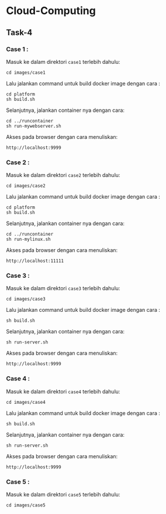 # Cloud-Computing

## Task-4

### Case 1 :

Masuk ke dalam direktori `case1` terlebih dahulu:

```
cd images/case1
```
Lalu jalankan command untuk build docker image dengan cara :
```
cd platform
sh build.sh
```
Selanjutnya, jalankan container nya dengan cara:
```
cd ../runcontainer
sh run-mywebserver.sh
```
Akses pada browser dengan cara menuliskan:
```
http://localhost:9999
```

### Case 2 :

Masuk ke dalam direktori `case2` terlebih dahulu:

```
cd images/case2
```
Lalu jalankan command untuk build docker image dengan cara :
```
cd platform
sh build.sh
```
Selanjutnya, jalankan container nya dengan cara:
```
cd ../runcontainer
sh run-mylinux.sh
```
Akses pada browser dengan cara menuliskan:
```
http://localhost:11111
```

### Case 3 :

Masuk ke dalam direktori `case3` terlebih dahulu:

```
cd images/case3
```
Lalu jalankan command untuk build docker image dengan cara :
```
sh build.sh
```
Selanjutnya, jalankan container nya dengan cara:
```
sh run-server.sh
```
Akses pada browser dengan cara menuliskan:
```
http://localhost:9999
```

### Case 4 :

Masuk ke dalam direktori `case4` terlebih dahulu:

```
cd images/case4
```
Lalu jalankan command untuk build docker image dengan cara :
```
sh build.sh
```
Selanjutnya, jalankan container nya dengan cara:
```
sh run-server.sh
```
Akses pada browser dengan cara menuliskan:
```
http://localhost:9999
```

### Case 5 :

Masuk ke dalam direktori `case5` terlebih dahulu:

```
cd images/case5
```
